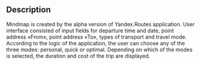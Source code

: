 ## Description
Mindmap is created by the alpha version of Yandex.Routes application. User interface consisted of input fields for departure time and date, point address «From», point address «To», types of transport and travel mode. According to the logic of the application, the user can choose any of the three modes: personal, quick or optimal. Depending on which of the modes is selected, the duration and cost of the trip are displayed.